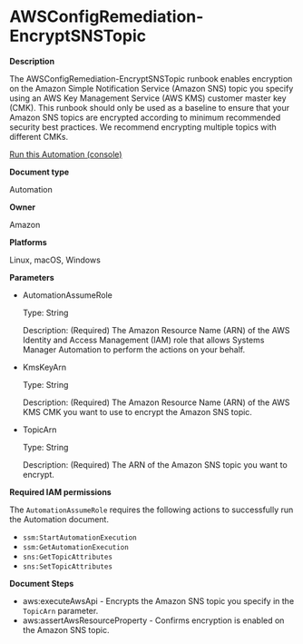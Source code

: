 # AWSConfigRemediation\-EncryptSNSTopic<a name="automation-aws-encrypt-sns-topic"></a>

**Description**

The AWSConfigRemediation\-EncryptSNSTopic runbook enables encryption on the Amazon Simple Notification Service \(Amazon SNS\) topic you specify using an AWS Key Management Service \(AWS KMS\) customer master key \(CMK\)\. This runbook should only be used as a baseline to ensure that your Amazon SNS topics are encrypted according to minimum recommended security best practices\. We recommend encrypting multiple topics with different CMKs\.

[Run this Automation \(console\)](https://console.aws.amazon.com/systems-manager/automation/execute/AWSConfigRemediation-EncryptSNSTopic)

**Document type**

Automation

**Owner**

Amazon

**Platforms**

Linux, macOS, Windows

**Parameters**
+ AutomationAssumeRole

  Type: String

  Description: \(Required\) The Amazon Resource Name \(ARN\) of the AWS Identity and Access Management \(IAM\) role that allows Systems Manager Automation to perform the actions on your behalf\.
+ KmsKeyArn

  Type: String

  Description: \(Required\) The Amazon Resource Name \(ARN\) of the AWS KMS CMK you want to use to encrypt the Amazon SNS topic\.
+ TopicArn

  Type: String

  Description: \(Required\) The ARN of the Amazon SNS topic you want to encrypt\.

**Required IAM permissions**

The `AutomationAssumeRole` requires the following actions to successfully run the Automation document\.
+ `ssm:StartAutomationExecution`
+ `ssm:GetAutomationExecution`
+ `sns:GetTopicAttributes`
+ `sns:SetTopicAttributes`

**Document Steps**
+ aws:executeAwsApi \- Encrypts the Amazon SNS topic you specify in the `TopicArn` parameter\.
+ aws:assertAwsResourceProperty \- Confirms encryption is enabled on the Amazon SNS topic\.